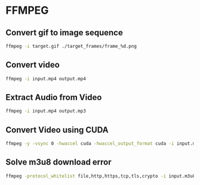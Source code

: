 # FFMPEG

## Convert gif to image sequence

```bash
ffmpeg -i target.gif ./target_frames/frame_%d.png
```

## Convert video

```bash
ffmpeg -i input.mp4 output.mp4
```

## Extract Audio from Video

```bash
ffmpeg -i input.mp4 output.mp3
```

## Convert Video using CUDA

```bash
ffmpeg -y -vsync 0 -hwaccel cuda -hwaccel_output_format cuda -i input.mp4 -c copy output.mp4
```

## Solve m3u8 download error

```bash
ffmpeg -protocol_whitelist file,http,https,tcp,tls,crypto -i input.m3u8 -c copy -bsf:a aac_adtstoasc output.mp4
```